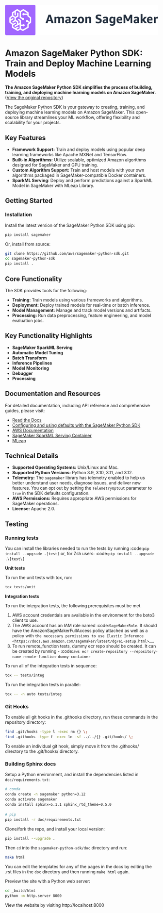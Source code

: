 ![SageMaker Banner](https://github.com/aws/sagemaker-python-sdk/raw/master/branding/icon/sagemaker-banner.png)

# Amazon SageMaker Python SDK: Train and Deploy Machine Learning Models

**The Amazon SageMaker Python SDK simplifies the process of building, training, and deploying machine learning models on Amazon SageMaker.** ([View the original repository](https://github.com/aws/sagemaker-python-sdk))

The SageMaker Python SDK is your gateway to creating, training, and deploying machine learning models on Amazon SageMaker. This open-source library streamlines your ML workflow, offering flexibility and scalability for your projects.

## Key Features

*   **Framework Support:** Train and deploy models using popular deep learning frameworks like Apache MXNet and TensorFlow.
*   **Built-in Algorithms:** Utilize scalable, optimized Amazon algorithms designed for SageMaker and GPU training.
*   **Custom Algorithm Support:** Train and host models with your own algorithms packaged in SageMaker-compatible Docker containers.
*   **SparkML Serving**: Deploy and perform predictions against a SparkML Model in SageMaker with MLeap Library.

## Getting Started

### Installation

Install the latest version of the SageMaker Python SDK using pip:

```bash
pip install sagemaker
```

Or, install from source:

```bash
git clone https://github.com/aws/sagemaker-python-sdk.git
cd sagemaker-python-sdk
pip install .
```

## Core Functionality

The SDK provides tools for the following:

*   **Training:** Train models using various frameworks and algorithms.
*   **Deployment:** Deploy trained models for real-time or batch inference.
*   **Model Management:** Manage and track model versions and artifacts.
*   **Processing:** Run data preprocessing, feature engineering, and model evaluation jobs.

## Key Functionality Highlights

*   **SageMaker SparkML Serving**
*   **Automatic Model Tuning**
*   **Batch Transform**
*   **Inference Pipelines**
*   **Model Monitoring**
*   **Debugger**
*   **Processing**

## Documentation and Resources

For detailed documentation, including API reference and comprehensive guides, please visit:

*   [Read the Docs](https://sagemaker.readthedocs.io/)
*   [Configuring and using defaults with the SageMaker Python SDK](https://sagemaker.readthedocs.io/en/stable/overview.html#configuring-and-using-defaults-with-the-sagemaker-python-sdk)
*   [AWS Documentation](https://docs.aws.amazon.com/sagemaker/latest/dg/sagemaker-roles.html)
*   [SageMaker SparkML Serving Container](https://github.com/aws/sagemaker-sparkml-serving-container)
*   [MLeap](https://github.com/combust/mleap)

## Technical Details

*   **Supported Operating Systems:** Unix/Linux and Mac.
*   **Supported Python Versions:** Python 3.9, 3.10, 3.11, and 3.12.
*   **Telemetry:**  The ``sagemaker`` library has telemetry enabled to help us better understand user needs, diagnose issues, and deliver new features. You can opt out by setting the ``TelemetryOptOut`` parameter to ``true`` in the SDK defaults configuration.
*   **AWS Permissions:**  Requires appropriate AWS permissions for SageMaker operations.
*   **License:** Apache 2.0.

## Testing

### Running tests

You can install the libraries needed to run the tests by running :code:`pip install --upgrade .[test]` or, for Zsh users: :code:`pip install --upgrade .\[test\]`

**Unit tests**

To run the unit tests with tox, run:

```bash
tox tests/unit
```

**Integration tests**

To run the integration tests, the following prerequisites must be met

1. AWS account credentials are available in the environment for the boto3 client to use.
2. The AWS account has an IAM role named :code:`SageMakerRole`.
   It should have the AmazonSageMakerFullAccess policy attached as well as a policy with `the necessary permissions to use Elastic Inference <https://docs.aws.amazon.com/sagemaker/latest/dg/ei-setup.html>`__.
3. To run remote_function tests, dummy ecr repo should be created. It can be created by running -
    :code:`aws ecr create-repository --repository-name remote-function-dummy-container`

To run all of the integration tests in sequence:

```bash
tox -- tests/integ
```

To run the integration tests in parallel:

```bash
tox -- -n auto tests/integ
```

### Git Hooks

To enable all git hooks in the .githooks directory, run these commands in the repository directory:

```bash
find .git/hooks -type l -exec rm {} \;
find .githooks -type f -exec ln -sf ../../{} .git/hooks/ \;
```

To enable an individual git hook, simply move it from the .githooks/ directory to the .git/hooks/ directory.

### Building Sphinx docs

Setup a Python environment, and install the dependencies listed in ``doc/requirements.txt``:

```bash
# conda
conda create -n sagemaker python=3.12
conda activate sagemaker
conda install sphinx=5.1.1 sphinx_rtd_theme=0.5.0

# pip
pip install -r doc/requirements.txt
```

Clone/fork the repo, and install your local version:

```bash
pip install --upgrade .
```

Then ``cd`` into the ``sagemaker-python-sdk/doc`` directory and run:

```bash
make html
```

You can edit the templates for any of the pages in the docs by editing the .rst files in the ``doc`` directory and then running ``make html`` again.

Preview the site with a Python web server:

```bash
cd _build/html
python -m http.server 8000
```

View the website by visiting http://localhost:8000